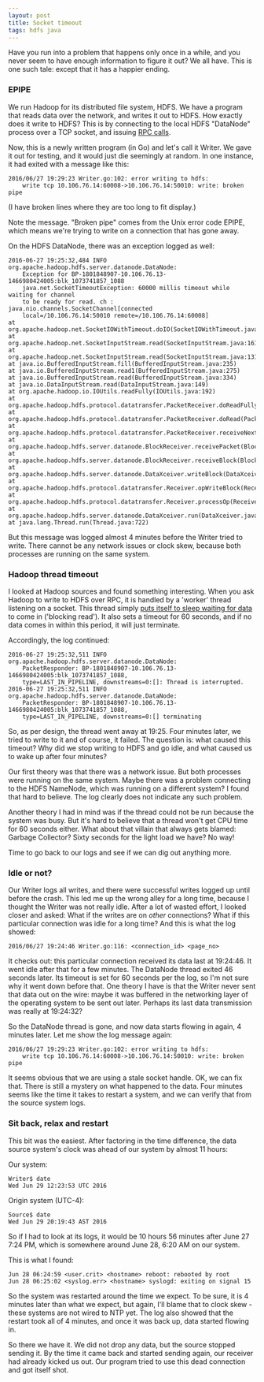 ```yaml
---
layout: post
title: Socket timeout
tags: hdfs java
---
```


Have you run into a problem that happens only once in a while, and you never seem to have enough information to figure it out?  We all have.  This is one such tale: except that it has a happier ending.

### EPIPE

We run Hadoop for its distributed file system, HDFS.  We have a program that reads data over the network, and writes it out to HDFS.  How exactly does it write to HDFS?  This is by connecting to the local HDFS "DataNode" process over a TCP socket, and issuing [RPC calls](https://wiki.apache.org/hadoop/HadoopRpc).

Now, this is a newly written program (in Go) and let's call it Writer.  We gave it out for testing, and it would just die seemingly at random.  In one instance, it had exited with a message like this:

```
2016/06/27 19:29:23 Writer.go:102: error writing to hdfs:
    write tcp 10.106.76.14:60008->10.106.76.14:50010: write: broken pipe
```

(I have broken lines where they are too long to fit display.)

Note the message.  "Broken pipe" comes from the Unix error code EPIPE, which means we're trying to write on a connection that has gone away.

On the HDFS DataNode, there was an exception logged as well:

```
2016-06-27 19:25:32,484 INFO org.apache.hadoop.hdfs.server.datanode.DataNode:
    Exception for BP-1801848907-10.106.76.13-1466980424005:blk_1073741857_1088
    java.net.SocketTimeoutException: 60000 millis timeout while waiting for channel
    to be ready for read. ch : java.nio.channels.SocketChannel[connected
    local=/10.106.76.14:50010 remote=/10.106.76.14:60008]
at org.apache.hadoop.net.SocketIOWithTimeout.doIO(SocketIOWithTimeout.java:164)
at org.apache.hadoop.net.SocketInputStream.read(SocketInputStream.java:161)
at org.apache.hadoop.net.SocketInputStream.read(SocketInputStream.java:131)
at java.io.BufferedInputStream.fill(BufferedInputStream.java:235)
at java.io.BufferedInputStream.read1(BufferedInputStream.java:275)
at java.io.BufferedInputStream.read(BufferedInputStream.java:334)
at java.io.DataInputStream.read(DataInputStream.java:149)
at org.apache.hadoop.io.IOUtils.readFully(IOUtils.java:192)
at org.apache.hadoop.hdfs.protocol.datatransfer.PacketReceiver.doReadFully(PacketReceiver.java:213)
at org.apache.hadoop.hdfs.protocol.datatransfer.PacketReceiver.doRead(PacketReceiver.java:134)
at org.apache.hadoop.hdfs.protocol.datatransfer.PacketReceiver.receiveNextPacket(PacketReceiver.java:109)
at org.apache.hadoop.hdfs.server.datanode.BlockReceiver.receivePacket(BlockReceiver.java:467)
at org.apache.hadoop.hdfs.server.datanode.BlockReceiver.receiveBlock(BlockReceiver.java:781)
at org.apache.hadoop.hdfs.server.datanode.DataXceiver.writeBlock(DataXceiver.java:761)
at org.apache.hadoop.hdfs.protocol.datatransfer.Receiver.opWriteBlock(Receiver.java:137)
at org.apache.hadoop.hdfs.protocol.datatransfer.Receiver.processOp(Receiver.java:74)
at org.apache.hadoop.hdfs.server.datanode.DataXceiver.run(DataXceiver.java:237)
at java.lang.Thread.run(Thread.java:722)
```

But this message was logged almost 4 minutes before the Writer tried to write.  There cannot be any network issues or clock skew, because both processes are running on the same system.

### Hadoop thread timeout

I looked at Hadoop sources and found something interesting.  When you ask Hadoop to write to HDFS over RPC, it is handled by a 'worker' thread listening on a socket.  This thread simply [puts itself to sleep waiting for data](https://github.com/apache/hadoop/blob/release-2.6.3/hadoop-common-project/hadoop-common/src/main/java/org/apache/hadoop/net/SocketIOWithTimeout.java#L125) to come in ('blocking read').  It also sets a timeout for 60 seconds, and if no data comes in within this period, it will just terminate.

Accordingly, the log continued:

```
2016-06-27 19:25:32,511 INFO org.apache.hadoop.hdfs.server.datanode.DataNode:
    PacketResponder: BP-1801848907-10.106.76.13-1466980424005:blk_1073741857_1088,
    type=LAST_IN_PIPELINE, downstreams=0:[]: Thread is interrupted.
2016-06-27 19:25:32,511 INFO org.apache.hadoop.hdfs.server.datanode.DataNode:
    PacketResponder: BP-1801848907-10.106.76.13-1466980424005:blk_1073741857_1088,
    type=LAST_IN_PIPELINE, downstreams=0:[] terminating
```

So, as per design, the thread went away at 19:25.  Four minutes later, we tried to write to it and of course, it failed.  The question is: what caused this timeout?  Why did we stop writing to HDFS and go idle, and what caused us to wake up after four minutes?

Our first theory was that there was a network issue.  But both processes were running on the same system.  Maybe there was a problem connecting to the HDFS NameNode, which was running on a different system?  I found that hard to believe.  The log clearly does not indicate any such problem.

Another theory I had in mind was if the thread could not be run because the system was busy.  But it's hard to believe that a thread won't get CPU time for 60 seconds either.  What about that villain that always gets blamed: Garbage Collector?  Sixty seconds for the light load we have?  No way!

Time to go back to our logs and see if we can dig out anything more.

### Idle or not?

Our Writer logs all writes, and there were successful writes logged up until before the crash.  This led me up the wrong alley for a long time, because I thought the Writer was not really idle.  After a lot of wasted effort, I looked closer and asked: What if the writes are on _other_ connections?  What if this particular connection was idle for a long time?  And this is what the log showed:

```
2016/06/27 19:24:46 Writer.go:116: <connection_id> <page_no>
```

It checks out: this particular connection received its data last at 19:24:46.  It went idle after that for a few minutes.  The DataNode thread exited 46 seconds later.  Its timeout is set for 60 seconds per the log, so I'm not sure why it went down before that.  One theory I have is that the Writer never sent that data out on the wire: maybe it was buffered in the networking layer of the operating system to be sent out later.  Perhaps its last data transmission was really at 19:24:32?

So the DataNode thread is gone, and now data starts flowing in again, 4 minutes later.  Let me show the log message again:

```
2016/06/27 19:29:23 Writer.go:102: error writing to hdfs:
    write tcp 10.106.76.14:60008->10.106.76.14:50010: write: broken pipe
```

It seems obvious that we are using a stale socket handle.  OK, we can fix that.  There is still a mystery on what happened to the data.  Four minutes seems like the time it takes to restart a system, and we can verify that from the source system logs.

### Sit back, relax and restart

This bit was the easiest.  After factoring in the time difference, the data source system's clock was ahead of our system by almost 11 hours:

Our system:

```
Writer$ date
Wed Jun 29 12:23:53 UTC 2016
```

Origin system (UTC-4):

```
Source$ date
Wed Jun 29 20:19:43 AST 2016
```

So if I had to look at its logs, it would be 10 hours 56 minutes after June 27 7:24 PM, which is somewhere around June 28, 6:20 AM on our system.

This is what I found:

```
Jun 28 06:24:59 <user.crit> <hostname> reboot: rebooted by root
Jun 28 06:25:02 <syslog.err> <hostname> syslogd: exiting on signal 15
```

So the system was restarted around the time we expect.  To be sure, it is 4 minutes later than what we expect, but again, I'll blame that to clock skew - these systems are not wired to NTP yet.  The log also showed that the restart took all of 4 minutes, and once it was back up, data started flowing in.

So there we have it.  We did not drop any data, but the source stopped sending it.  By the time it came back and started sending again, our receiver had already kicked us out.  Our program tried to use this dead connection and got itself shot.
